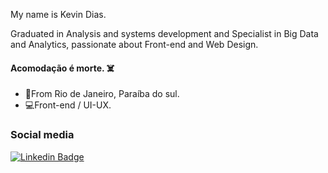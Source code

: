 My name is Kevin Dias.

Graduated in Analysis and systems development and Specialist in Big Data and Analytics, passionate about Front-end and Web Design.


####  Acomodação é morte. ☠️


- 📍From Rio de Janeiro, Paraíba do sul.
- 💻Front-end / UI-UX.


### Social media

[![Linkedin Badge](https://img.shields.io/badge/-LinkedIn-blue?style=flat-square&logo=Linkedin&logoColor=white&link=https://linkedin.com/in/kevin-dias-8b2a86203)](https://linkedin.com/in/kevin-dias-8b2a86203)
